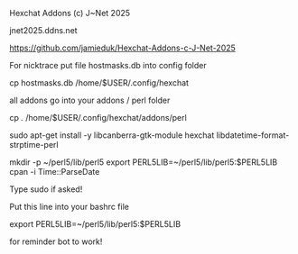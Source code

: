 Hexchat Addons (c) J~Net 2025

jnet2025.ddns.net

https://github.com/jamieduk/Hexchat-Addons-c-J-Net-2025


For nicktrace
put file hostmasks.db into config folder

cp hostmasks.db /home/$USER/.config/hexchat

all addons go into your addons / perl folder

cp *.* /home/$USER/.config/hexchat/addons/perl


sudo apt-get install -y libcanberra-gtk-module hexchat libdatetime-format-strptime-perl

mkdir -p ~/perl5/lib/perl5
export PERL5LIB=~/perl5/lib/perl5:$PERL5LIB
cpan -i Time::ParseDate

Type sudo if asked!


Put this line into your bashrc file

export PERL5LIB=~/perl5/lib/perl5:$PERL5LIB

for reminder bot to work!




